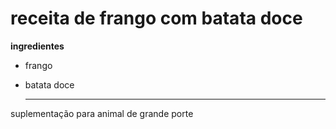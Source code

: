 # receita de frango com batata doce



**ingredientes**

- frango

- batata doce

  ****

suplementação para animal de grande porte


